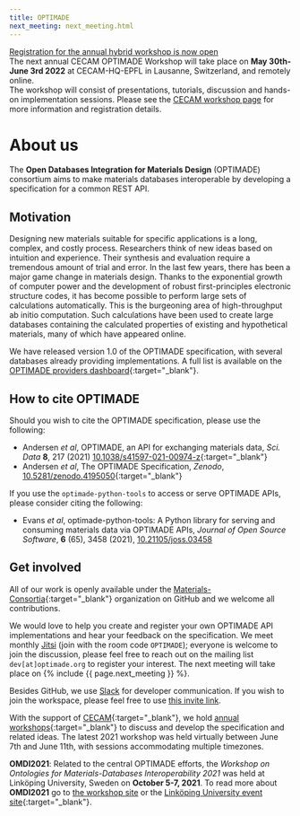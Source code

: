 ```yaml
---
title: OPTIMADE
next_meeting: next_meeting.html
---
```


<div class="announcement">
<a href="https://www.cecam.org/workshop-details/1120">Registration for the annual hybrid workshop is now open</a>
</br>
The next annual CECAM OPTIMADE Workshop will take place on <b>May 30th-June 3rd 2022</b> at CECAM-HQ-EPFL in Lausanne, Switzerland, and remotely online.
</br>
The workshop will consist of presentations, tutorials, discussion and hands-on implementation sessions.
Please see the <a href="https://www.cecam.org/workshop-details/1120">CECAM workshop page</a> for more information and registration details.
</div>

# About us

The **Open Databases Integration for Materials Design** (OPTIMADE) consortium aims to make materials databases interoperable by developing a specification for a common REST API.

## Motivation

Designing new materials suitable for specific applications is a long, complex, and costly process.
Researchers think of new ideas based on intuition and experience.
Their synthesis and evaluation require a tremendous amount of trial and error.
In the last few years, there has been a major game change in materials design.
Thanks to the exponential growth of computer power and the development of robust first-principles electronic structure codes, it has become possible to perform large sets of calculations automatically.
This is the burgeoning area of high-throughput ab initio computation.
Such calculations have been used to create large databases containing the calculated properties of existing and hypothetical materials, many of which have appeared online.

We have released version 1.0 of the OPTIMADE specification, with several databases already providing implementations.
A full list is available on the [OPTIMADE providers dashboard](https://www.optimade.org/providers-dashboard/){:target="_blank"}.

## How to cite OPTIMADE

Should you wish to cite the OPTIMADE specification, please use the following:

- Andersen *et al*, OPTIMADE, an API for exchanging materials data, *Sci.  Data* **8**, 217 (2021) [10.1038/s41597-021-00974-z](https://doi.org/10.1038/s41597-021-00974-z){:target="_blank"}
- Andersen *et al*, The OPTIMADE Specification, *Zenodo*, [10.5281/zenodo.4195050](https://doi.org/10.5281/zenodo.4195050){:target="_blank"}

If you use the `optimade-python-tools` to access or serve OPTIMADE APIs, please consider citing the following:

- Evans *et al*, optimade-python-tools: A Python library for serving and consuming materials data via OPTIMADE APIs, *Journal of Open Source Software*, **6** (65), 3458 (2021), [10.21105/joss.03458](https://doi.org/10.21105/joss.03458)

## Get involved

All of our work is openly available under the [Materials-Consortia](https://github.com/Materials-Consortia/){:target="_blank"} organization on GitHub and we welcome all contributions.

We would love to help you create and register your own OPTIMADE API implementations and hear your feedback on the specification.
We meet monthly [Jitsi](https://meet.jit.si) (join with the room code `OPTIMADE`); everyone is welcome to join the discussion, please feel free to reach out on the mailing list
`dev[at]optimade.org` to register your interest.
The next meeting will take place on {% include {{ page.next_meeting }} %}.

Besides GitHub, we use [Slack](https://optimade.slack.com) for developer communication.
If you wish to join the workspace, please feel free to use [this invite link](https://join.slack.com/t/optimade/shared_invite/zt-rf1kjcxj-gpFfJH0WnAkafWMrxz4paA).

With the support of [CECAM](https://www.cecam.org){:target="_blank"}, we hold [annual workshops](https://www.cecam.org/search#stq=%22Open%20Databases%20Integration%20for%20Materials%20Design%22&stp=1){:target="_blank"} to discuss and develop the specification and related ideas.
The latest 2021 workshop was held virtually between June 7th and June 11th, with sessions accommodating multiple timezones.

**OMDI2021**: Related to the central OPTIMADE efforts, the *Workshop on Ontologies for Materials-Databases Interoperability 2021* was held at Linköping University, Sweden on **October 5-7, 2021**.
To read more about **OMDI2021** go to [the workshop site](omdi2021) or the [Linköping University event site](https://liu.se/en/research/omdi2021){:target="_blank"}.
